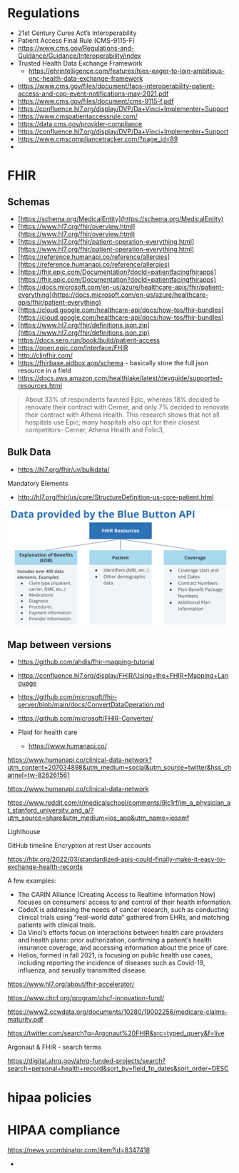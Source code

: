 

# Regulations
- 21st Century Cures Act’s Interoperability
- Patient Access Final Rule (CMS-9115-F)
- https://www.cms.gov/Regulations-and-Guidance/Guidance/Interoperability/index
- Trusted Health Data Exchange Framework
	- https://ehrintelligence.com/features/hies-eager-to-join-ambitious-onc-health-data-exchange-framework
- https://www.cms.gov/files/document/faqs-interoperability-patient-access-and-cop-event-notifications-may-2021.pdf
- https://www.cms.gov/files/document/cms-9115-f.pdf
- https://confluence.hl7.org/display/DVP/Da+Vinci+Implementer+Support
- https://www.cmspatientaccessrule.com/
- https://data.cms.gov/provider-compliance
- https://confluence.hl7.org/display/DVP/Da+Vinci+Implementer+Support
- https://www.cmscompliancetracker.com/?page_id=89
- 



# FHIR





## Schemas
- [https://schema.org/MedicalEntity](https://schema.org/MedicalEntity)
- [https://www.hl7.org/fhir/overview.html](https://www.hl7.org/fhir/overview.html)
- [https://www.hl7.org/fhir/patient-operation-everything.html](https://www.hl7.org/fhir/patient-operation-everything.html)
- [https://reference.humanapi.co/reference/allergies](https://reference.humanapi.co/reference/allergies)
- [https://fhir.epic.com/Documentation?docId=patientfacingfhirapps](https://fhir.epic.com/Documentation?docId=patientfacingfhirapps)
- [https://docs.microsoft.com/en-us/azure/healthcare-apis/fhir/patient-everything](https://docs.microsoft.com/en-us/azure/healthcare-apis/fhir/patient-everything)
- [https://cloud.google.com/healthcare-api/docs/how-tos/fhir-bundles](https://cloud.google.com/healthcare-api/docs/how-tos/fhir-bundles)
- [https://www.hl7.org/fhir/definitions.json.zip](https://www.hl7.org/fhir/definitions.json.zip)
- https://docs.sero.run/book/build/patient-access
- https://open.epic.com/Interface/FHIR
- http://clinfhir.com/
- https://fhirbase.aidbox.app/schema - basically store the full json resource in a field
- https://docs.aws.amazon.com/healthlake/latest/devguide/supported-resources.html

> About 33% of respondents favored Epic, whereas 18% decided to renovate their contract with Cerner, and only 7% decided to renovate their contract with Athena Health. This research shows that not all hospitals use Epic; many hospitals also opt for their closest competitors- Cerner, Athena Health and Folio3,
 

## Bulk Data
- https://hl7.org/fhir/uv/bulkdata/

Mandatory Elements
- http://hl7.org/fhir/us/core/StructureDefinition-us-core-patient.html


![](img/bluebutton.png)


## Map between versions
- https://github.com/ahdis/fhir-mapping-tutorial
- https://confluence.hl7.org/display/FHIR/Using+the+FHIR+Mapping+Language
- https://github.com/microsoft/fhir-server/blob/main/docs/ConvertDataOperation.md
- https://github.com/microsoft/FHIR-Converter/






- Plaid for health care
	- https://www.humanapi.co/

https://www.humanapi.co/clinical-data-network?utm_content=207034898&utm_medium=social&utm_source=twitter&hss_channel=tw-826261561


https://www.humanapi.co/clinical-data-network


https://www.reddit.com/r/medicalschool/comments/9lc1rf/im_a_physician_at_stanford_university_and_a/?utm_source=share&utm_medium=ios_app&utm_name=iossmf

Lighthouse

GitHub timeline
Encryption at rest
User accounts


https://hbr.org/2022/03/standardized-apis-could-finally-make-it-easy-to-exchange-health-records


A few examples:
* The CARIN Alliance (Creating Access to Realtime Information Now) focuses on consumers’ access to and control of their health information.
* CodeX is addressing the needs of cancer research, such as conducting clinical trials using “real-world data” gathered from EHRs, and matching patients with clinical trials.
* Da Vinci’s efforts focus on interactions between health care providers and health plans: prior authorization, confirming a patient’s health insurance coverage, and accessing information about the price of care.
* Helios, formed in fall 2021, is focusing on public health use cases, including reporting the incidence of diseases such as Covid-19, influenza, and sexually transmitted disease.


https://www.hl7.org/about/fhir-accelerator/




https://www.chcf.org/program/chcf-innovation-fund/




https://www2.ccwdata.org/documents/10280/19002256/medicare-claims-maturity.pdf




https://twitter.com/search?q=Argonaut%20FHIR&src=typed_query&f=live

Argonaut & FHIR - search terms



https://digital.ahrq.gov/ahrq-funded-projects/search?search=personal+health+record&sort_by=field_fp_dates&sort_order=DESC


# hipaa policies



# HIPAA compliance
https://news.ycombinator.com/item?id=8347418

- 
